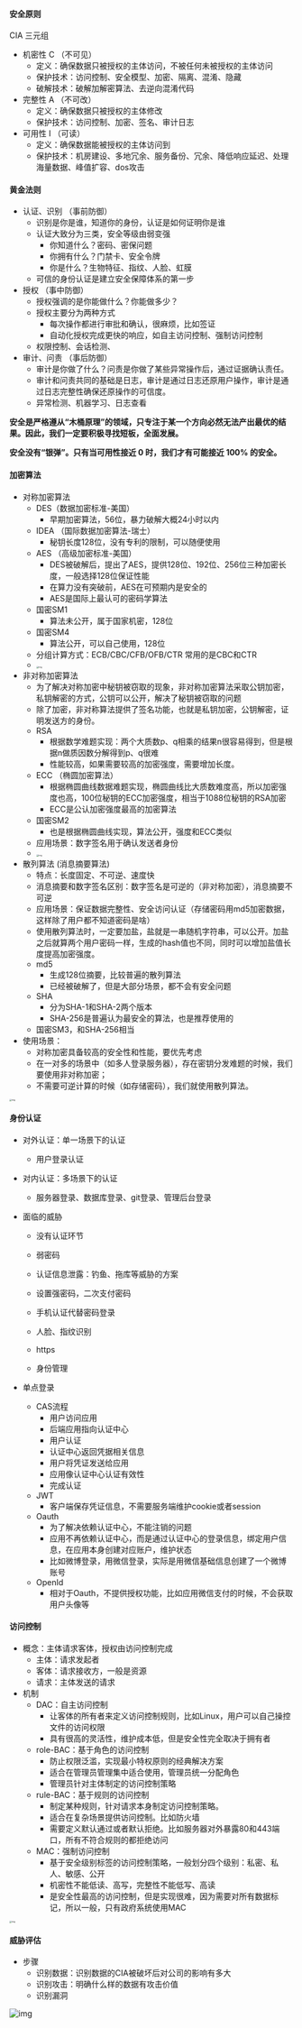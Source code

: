 #### 安全原则

CIA 三元组

- 机密性 C  （不可见）
  - 定义：确保数据只被授权的主体访问，不被任何未被授权的主体访问
  - 保护技术：访问控制、安全模型、加密、隔离、混淆、隐藏
  - 破解技术：破解加解密算法、去逆向混淆代码
- 完整性 A  （不可改）
  - 定义：确保数据只被授权的主体修改
  - 保护技术：访问控制、加密、签名、审计日志
- 可用性 I  （可读）
  - 定义：确保数据能被授权的主体访问到
  - 保护技术：机房建设、多地冗余、服务备份、冗余、降低响应延迟、处理海量数据、峰值扩容、dos攻击



#### 黄金法则

- 认证、识别  （事前防御）
  - 识别是你是谁，知道你的身份，认证是如何证明你是谁
  - 认证大致分为三类，安全等级由弱变强
    - 你知道什么？密码、密保问题
    - 你拥有什么？门禁卡、安全令牌
    - 你是什么？生物特征、指纹、人脸、虹膜
  - 可信的身份认证是建立安全保障体系的第一步
- 授权  （事中防御）
  - 授权强调的是你能做什么？你能做多少？
  - 授权主要分为两种方式
    - 每次操作都进行审批和确认，很麻烦，比如签证
    - 自动化授权完成更快的响应，如自主访问控制、强制访问控制
  - 权限控制、会话检测、
- 审计、问责 （事后防御）
  - 审计是你做了什么？问责是你做了某些异常操作后，通过证据确认责任。
  - 审计和问责共同的基础是日志，审计是通过日志还原用户操作，审计是通过日志完整性确保还原操作的可信度。
  - 异常检测、机器学习、日志查看

**安全是严格遵从“木桶原理”的领域，只专注于某一个方向必然无法产出最优的结果。因此，我们一定要积极寻找短板，全面发展。**

**安全没有“银弹”。只有当可用性接近 0 时，我们才有可能接近 100% 的安全。**





#### 加密算法

- 对称加密算法
  - DES（数据加密标准-美国）
    - 早期加密算法，56位，暴力破解大概24小时以内
  - IDEA （国际数据加密算法-瑞士）
    - 秘钥长度128位，没有专利的限制，可以随便使用
  - AES （高级加密标准-美国）
    - DES被破解后，提出了AES，提供128位、192位、256位三种加密长度，一般选择128位保证性能
    - 在算力没有突破前，AES在可预期内是安全的
    - AES是国际上最认可的密码学算法
  - 国密SM1
    - 算法未公开，属于国家机密，128位
  - 国密SM4
    - 算法公开，可以自己使用，128位
  - 分组计算方式：ECB/CBC/CFB/OFB/CTR 常用的是CBC和CTR
  - <img src="https://static001.geekbang.org/resource/image/71/64/71f26d29081b9348c35afd8d73fb7f64.jpeg?wh=1920*1080" alt="img" style="zoom:25%;" />
- 非对称加密算法
  - 为了解决对称加密中秘钥被窃取的现象，非对称加密算法采取公钥加密，私钥解密的方式，公钥可以公开，解决了秘钥被窃取的问题
  - 除了加密，非对称算法提供了签名功能，也就是私钥加密，公钥解密，证明发送方的身份。
  - RSA
    - 根据数学难题实现：两个大质数p、q相乘的结果n很容易得到，但是根据n做质因数分解得到p、q很难
    - 性能较高，如果需要较高的加密强度，需要增加长度。
  - ECC （椭圆加密算法）
    - 根据椭圆曲线数据难题实现，椭圆曲线比大质数难度高，所以加密强度也高，100位秘钥的ECC加密强度，相当于1088位秘钥的RSA加密
    - ECC是公认加密强度最高的加密算法
  - 国密SM2
    - 也是根据椭圆曲线实现，算法公开，强度和ECC类似
  - 应用场景：数字签名用于确认发送者身份
  - <img src="https://static001.geekbang.org/resource/image/a4/a9/a433f7e6ea562496477f4330e76af5a9.jpeg?wh=1920*1080" alt="img" style="zoom:25%;" />
- 散列算法 (消息摘要算法)  
  - 特点：长度固定、不可逆、速度快
  - 消息摘要和数字签名区别：数字签名是可逆的（非对称加密），消息摘要不可逆
  - 应用场景：保证数据完整性、安全访问认证（存储密码用md5加密数据，这样除了用户都不知道密码是啥）
  - 使用散列算法时，一定要加盐，盐就是一串随机字符串，可以公开。加盐之后就算两个用户密码一样，生成的hash值也不同，同时可以增加盐值长度提高加密强度。
  - md5 
    - 生成128位摘要，比较普遍的散列算法
    - 已经被破解了，但是大部分场景，都不会有安全问题
  - SHA
    - 分为SHA-1和SHA-2两个版本
    - SHA-256是普遍认为最安全的算法，也是推荐使用的
  - 国密SM3，和SHA-256相当
- 使用场景：
  - 对称加密具备较高的安全性和性能，要优先考虑
  - 在一对多的场景中（如多人登录服务器），存在密钥分发难题的时候，我们要使用非对称加密；
  - 不需要可逆计算的时候（如存储密码），我们就使用散列算法。

<img src="https://static001.geekbang.org/resource/image/99/02/996d36025343b162484fb07d9c5c1002.jpg?wh=1920*877" alt="img" style="zoom:25%;" />

#### 身份认证

- 对外认证：单一场景下的认证
  - 用户登录认证
  
- 对内认证：多场景下的认证
  - 服务器登录、数据库登录、git登录、管理后台登录
  
- 面临的威胁
  - 没有认证环节
  - 弱密码
  - 认证信息泄露：钓鱼、拖库等威胁的方案
  
  - 设置强密码，二次支付密码
  - 手机认证代替密码登录
  - 人脸、指纹识别
  - https
  - 身份管理
  
- 单点登录
  - CAS流程
    - 用户访问应用
    - 后端应用指向认证中心
    - 用户认证
    - 认证中心返回凭据相关信息
    - 用户将凭证发送给应用
    - 应用像认证中心认证有效性
    - 完成认证
  - JWT
    - 客户端保存凭证信息，不需要服务端维护cookie或者session
  - Oauth
    - 为了解决依赖认证中心，不能注销的问题
    - 应用不再依赖认证中心，而是通过认证中心的登录信息，绑定用户信息，在应用本身创建对应账户，维护状态
    - 比如微博登录，用微信登录，实际是用微信基础信息创建了一个微博账号
  - OpenId
    - 相对于Oauth，不提供授权功能，比如应用微信支付的时候，不会获取用户头像等





#### 访问控制

- 概念：主体请求客体，授权由访问控制完成
  - 主体：请求发起者
  - 客体：请求接收方，一般是资源
  - 请求：主体发送的请求
- 机制
  - DAC：自主访问控制
    - 让客体的所有者来定义访问控制规则，比如Linux，用户可以自己操控文件的访问权限
    - 具有很高的灵活性，维护成本低，但是安全性完全取决于拥有者
  - role-BAC：基于角色的访问控制
    - 防止权限泛滥，实现最小特权原则的经典解决方案
    - 适合在管理员管理集中适合使用，管理员统一分配角色
    - 管理员针对主体制定的访问控制策略
  - rule-BAC：基于规则的访问控制
    - 制定某种规则，针对请求本身制定访问控制策略。
    - 适合在复杂场景提供访问控制。比如防火墙
    - 需要定义默认通过或者默认拒绝。比如服务器对外暴露80和443端口，所有不符合规则的都拒绝访问
  - MAC：强制访问控制
    - 基于安全级别标签的访问控制策略，一般划分四个级别：私密、私人、敏感、公开
    - 机密性不能低读、高写，完整性不能低写、高读
    - 是安全性最高的访问控制，但是实现很难，因为需要对所有数据标记，所以一般，只有政府系统使用MAC

<img src="https://static001.geekbang.org/resource/image/ab/f5/abf769050398cddd0ce91fc470ba60f5.jpeg?wh=1920*1080" alt="img" style="zoom:25%;" />



#### 威胁评估

- 步骤
  - 识别数据：识别数据的CIA被破坏后对公司的影响有多大
  - 识别攻击：明确什么样的数据有攻击价值
  - 识别漏洞



![img](https://static001.geekbang.org/resource/image/92/59/9257502be5c779db83aa493459802959.jpg?wh=1142*1114)



